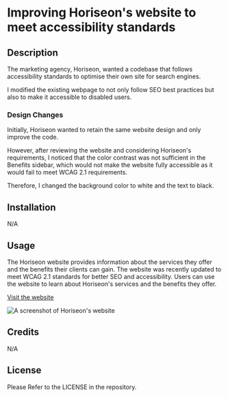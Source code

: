 # Improving Horiseon's website to meet accessibility standards

## Description

The marketing agency, Horiseon, wanted a codebase that follows accessibility standards to optimise their own site for search engines.

I modified the existing webpage to not only follow SEO best practices but also to make it accessible to disabled users.

### Design Changes

Initially, Horiseon wanted to retain the same website design and only improve the code.

However, after reviewing the website and considering Horiseon's requirements, I noticed that the color contrast was not sufficient in the Benefits sidebar, which would not make the website fully accessible as it would fail to meet WCAG 2.1 requirements.

Therefore, I changed the background color to white and the text to black.

## Installation

N/A

## Usage

The Horiseon website provides information about the services they offer and the benefits their clients can gain. The website was recently updated to meet WCAG 2.1 standards for better SEO and accessibility. Users can use the website to learn about Horiseon's services and the benefits they offer.

[Visit the website](https://calummedlock.github.io/horiseon-accessibility-standards/)

![A screenshot of Horiseon's website](assets/images/updated-website-screenshot.png)

## Credits

N/A

## License

Please Refer to the LICENSE in the repository.